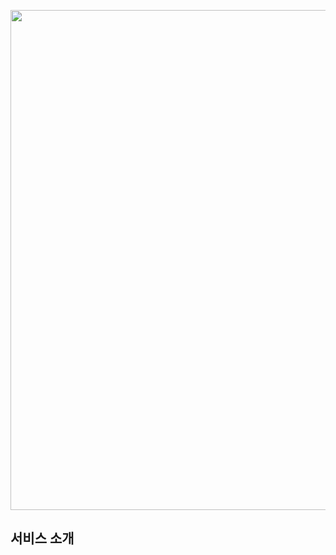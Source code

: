<p align="center"><img src="https://upload.wikimedia.org/wikipedia/commons/0/02/Stack_Overflow_logo.svg" width="800px"></p>
   
   
   
   
   

## 서비스 소개
